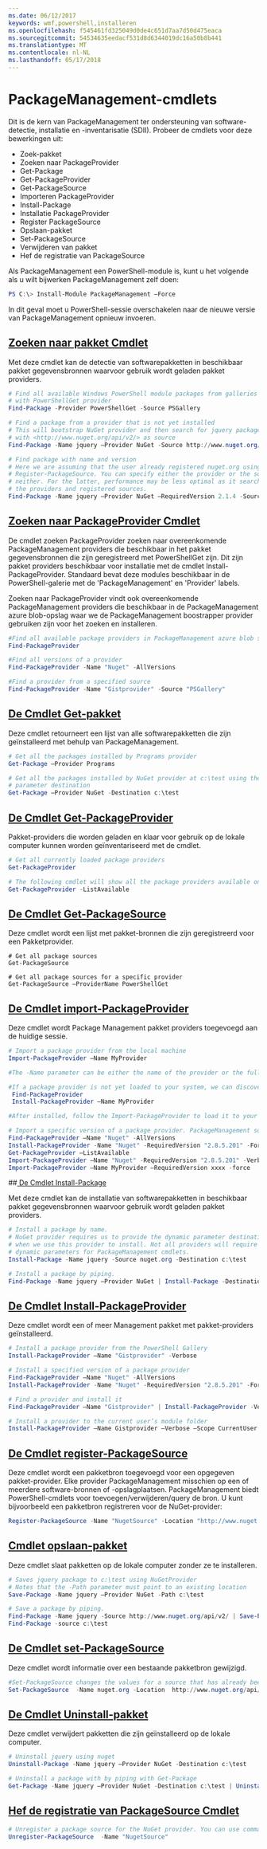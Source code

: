 ```yaml
---
ms.date: 06/12/2017
keywords: wmf,powershell,installeren
ms.openlocfilehash: f545461fd325049d0de4c651d7aa7d50d475eaca
ms.sourcegitcommit: 54534635eedacf531d8d6344019dc16a50b8b441
ms.translationtype: MT
ms.contentlocale: nl-NL
ms.lasthandoff: 05/17/2018
---
```

# <a name="packagemanagement-cmdlets"></a>PackageManagement-cmdlets
Dit is de kern van PackageManagement ter ondersteuning van software-detectie, installatie en -inventarisatie (SDII). Probeer de cmdlets voor deze bewerkingen uit:
-   Zoek-pakket
-   Zoeken naar PackageProvider
-   Get-Package
-   Get-PackageProvider
-   Get-PackageSource
-   Importeren PackageProvider
-   Install-Package
-   Installatie PackageProvider
-   Register PackageSource
-   Opslaan-pakket
-   Set-PackageSource
-   Verwijderen van pakket
-   Hef de registratie van PackageSource

Als PackageManagement een PowerShell-module is, kunt u het volgende als u wilt bijwerken PackageManagement zelf doen:
```powershell
PS C:\> Install-Module PackageManagement –Force
```
In dit geval moet u PowerShell-sessie overschakelen naar de nieuwe versie van PackageManagement opnieuw invoeren.

## <a name="find-package-cmdlethttpstechnetmicrosoftcomlibrarydn890709aspx"></a>[Zoeken naar pakket Cmdlet](https://technet.microsoft.com/library/dn890709.aspx)
Met deze cmdlet kan de detectie van softwarepakketten in beschikbaar pakket gegevensbronnen waarvoor gebruik wordt geladen pakket providers.
```powershell
# Find all available Windows PowerShell module packages from galleries registered
# with PowerShellGet provider
Find-Package -Provider PowerShellGet -Source PSGallery

# Find a package from a provider that is not yet installed
# This will bootstrap NuGet provider and then search for jquery package using NuGet
# with <http://www.nuget.org/api/v2/> as source
Find-Package -Name jquery –Provider NuGet -Source http://www.nuget.org/api/v2/

# Find package with name and version
# Here we are assuming that the user already registered nuget.org using
# Register-PackageSource. You can specify either the provider or the source, or
# neither. For the latter, performance may be less optimal as it searches through all
# the providers and registered sources.
Find-Package -Name jquery –Provider NuGet –RequiredVersion 2.1.4 -Source nuget.org
```

## <a name="find-packageprovider-cmdlethttpstechnetmicrosoftcomlibrarymt676544aspx"></a>[Zoeken naar PackageProvider Cmdlet](https://technet.microsoft.com/library/mt676544.aspx)
De cmdlet zoeken PackageProvider zoeken naar overeenkomende PackageManagement providers die beschikbaar in het pakket gegevensbronnen die zijn geregistreerd met PowerShellGet zijn. Dit zijn pakket providers beschikbaar voor installatie met de cmdlet Install-PackageProvider. Standaard bevat deze modules beschikbaar in de PowerShell-galerie met de 'PackageManagement' en 'Provider' labels.

Zoeken naar PackageProvider vindt ook overeenkomende PackageManagement providers die beschikbaar in de PackageManagement azure blob-opslag waar we de PackageManagement boostrapper provider gebruiken zijn voor het zoeken en installeren.
```powershell
#Find all available package providers in PackageManagement azure blob store as well as in PowerShellGallery.com
Find-PackageProvider

#Find all versions of a provider
Find-PackageProvider -Name "Nuget" -AllVersions

#Find a provider from a specified source
Find-PackageProvider -Name "Gistprovider" -Source "PSGallery"
```

## <a name="get-package-cmdlethttpstechnetmicrosoftcomlibrarydn890704aspx"></a>[De Cmdlet Get-pakket](https://technet.microsoft.com/library/dn890704.aspx)
Deze cmdlet retourneert een lijst van alle softwarepakketten die zijn geïnstalleerd met behulp van PackageManagement.
```powershell
# Get all the packages installed by Programs provider
Get-Package –Provider Programs

# Get all the packages installed by NuGet provider at c:\test using the dynamic
# parameter destination
Get-Package –Provider NuGet -Destination c:\test
```

## <a name="get-packageprovider-cmdlethttpstechnetmicrosoftcomen-uslibrarydn890703aspx"></a>[De Cmdlet Get-PackageProvider](https://technet.microsoft.com/en-us/library/dn890703.aspx)
Pakket-providers die worden geladen en klaar voor gebruik op de lokale computer kunnen worden geïnventariseerd met de cmdlet.
```powershell
# Get all currently loaded package providers
Get-PackageProvider

# The following cmdlet will show all the package providers available on the machine (including those that are not loaded):
Get-PackageProvider -ListAvailable
```

## <a name="get-packagesource-cmdlethttpstechnetmicrosoftcomen-uslibrarydn890705aspx"></a>[De Cmdlet Get-PackageSource](https://technet.microsoft.com/en-us/library/dn890705.aspx)
Deze cmdlet wordt een lijst met pakket-bronnen die zijn geregistreerd voor een Pakketprovider.
```powershelll
# Get all package sources
Get-PackageSource

# Get all package sources for a specific provider
Get-PackageSource –ProviderName PowerShellGet
```

## <a name="import-packageprovider-cmdlethttpstechnetmicrosoftcomen-uslibrarymt676545aspx"></a>[De Cmdlet import-PackageProvider](https://technet.microsoft.com/en-us/library/mt676545.aspx)
Deze cmdlet wordt Package Management pakket providers toegevoegd aan de huidige sessie.
```powershell
# Import a package provider from the local machine
Import-PackageProvider –Name MyProvider

#The -Name parameter can be either the name of the provider or the full path to the provider. Currently, we support .dll, .exe and.psm1 for the full path case. If the name of the provider is used for the -Name parameter, then additional version parameters such as -RequiredVersion, -MinimumVersion and -MaximumVersion may be specified. Otherwise, the latest version of the provider will be imported.

#If a package provider is not yet loaded to your system, we can discover and install on-demand. You can use explicit discovery and install cmdlets to do so:
 Find-PackageProvider
 Install-PackageProvider –Name MyProvider

#After installed, follow the Import-PackageProvider to load it to your system.

# Import a specific version of a package provider. PackageManagement supports installations of multiple versions of a package provider using PackageProvider cmdlets (not by bootstrapper provider). You can install another version of a package provider given that you already have one up running by:
Find-PackageProvider –Name "Nuget" -AllVersions
Install-PackageProvider -Name "Nuget" -RequiredVersion "2.8.5.201" -Force
Get-PackageProvider –ListAvailable
Import-PackageProvider –Name "Nuget" -RequiredVersion "2.8.5.201" -Verbose
Import-PackageProvider –Name MyProvider –RequiredVersion xxxx -force
```

##<a name="-install-package-cmdlethttpstechnetmicrosoftcomen-uslibrarydn890711aspx"></a>[ De Cmdlet Install-Package](https://technet.microsoft.com/en-us/library/dn890711.aspx)

Met deze cmdlet kan de installatie van softwarepakketten in beschikbaar pakket gegevensbronnen waarvoor gebruik wordt geladen pakket providers.
```powershell
# Install a package by name.
# NuGet provider requires us to provide the dynamic parameter destination path
# when we use this provider to install. Not all providers will require you to supply
# dynamic parameters for PackageManagement cmdlets.
Install-Package -Name jquery -Source nuget.org -Destination c:\test

# Install a package by piping.
Find-Package -Name jquery –Provider NuGet | Install-Package -Destination c:\test
```

## <a name="install-packageprovider-cmdlethttpstechnetmicrosoftcomen-uslibrarymt676543aspx"></a>[De Cmdlet Install-PackageProvider](https://technet.microsoft.com/en-us/library/mt676543.aspx)
Deze cmdlet wordt een of meer Management pakket met pakket-providers geïnstalleerd.
```powershell
# Install a package provider from the PowerShell Gallery
Install-PackageProvider –Name "Gistprovider" -Verbose

# Install a specified version of a package provider
Find-PackageProvider –Name "Nuget" -AllVersions
Install-PackageProvider -Name "Nuget" -RequiredVersion "2.8.5.201" -Force

# Find a provider and install it
Find-PackageProvider –Name "Gistprovider" | Install-PackageProvider -Verbose

# Install a provider to the current user’s module folder
Install-PackageProvider –Name Gistprovider –Verbose –Scope CurrentUser
```

## <a name="register-packagesource-cmdlethttpstechnetmicrosoftcomen-uslibrarydn890701aspx"></a>[De Cmdlet register-PackageSource](https://technet.microsoft.com/en-us/library/dn890701.aspx)
Deze cmdlet wordt een pakketbron toegevoegd voor een opgegeven pakket-provider.
Elke provider PackageManagement misschien op een of meerdere software-bronnen of -opslagplaatsen. PackageManagement biedt PowerShell-cmdlets voor toevoegen/verwijderen/query de bron. U kunt bijvoorbeeld een pakketbron registreren voor de NuGet-provider:
```powershell
Register-PackageSource -Name "NugetSource" -Location "http://www.nuget.org/api/v2" –ProviderName nuget
```

## <a name="save-package-cmdlethttpstechnetmicrosoftcomen-uslibrarydn890708aspx"></a>[Cmdlet opslaan-pakket](https://technet.microsoft.com/en-us/library/dn890708.aspx)
Deze cmdlet slaat pakketten op de lokale computer zonder ze te installeren.
```powershell
# Saves jquery package to c:\test using NuGetProvider
# Notes that the -Path parameter must point to an existing location
Save-Package -Name jquery –Provider NuGet -Path c:\test

# Save a package by piping.
Find-Package -Name jquery -Source http://www.nuget.org/api/v2/ | Save-Package -Path c:\test
Find-Package -source c:\test
```

## <a name="set-packagesource-cmdlethttpstechnetmicrosoftcomen-uslibrarydn890710aspx"></a>[De Cmdlet set-PackageSource](https://technet.microsoft.com/en-us/library/dn890710.aspx)
Deze cmdlet wordt informatie over een bestaande pakketbron gewijzigd.
```powershell
#Set-PackageSource changes the values for a source that has already been registered by running the Register-PackageSource cmdlet. By #running Set-PackageSource, you can change the source name and location.
Set-PackageSource  -Name nuget.org -Location  http://www.nuget.org/api/v2 -NewName nuget2 -NewLocation https://www.nuget.org/api/v2
```

## <a name="uninstall-package-cmdlethttpstechnetmicrosoftcomen-uslibrarydn890702aspx"></a>[De Cmdlet Uninstall-pakket](https://technet.microsoft.com/en-us/library/dn890702.aspx)
Deze cmdlet verwijdert pakketten die zijn geïnstalleerd op de lokale computer.
```powershell
# Uninstall jquery using nuget
Uninstall-Package -Name jquery –Provider NuGet -Destination c:\test

# Uninstall a package with by piping with Get-Package
Get-Package -Name jquery –Provider NuGet -Destination c:\test | Uninstall-Package
```

## <a name="unregister-packagesource-cmdlethttpstechnetmicrosoftcomen-uslibrarydn890707aspx"></a>[Hef de registratie van PackageSource Cmdlet](https://technet.microsoft.com/en-us/library/dn890707.aspx)
```powershell
# Unregister a package source for the NuGet provider. You can use command Unregister-PackageSource, to disconnect with a repository, and Get-PackageSource, to discover what the repositories are associated with that provider.
Unregister-PackageSource  -Name "NugetSource"
```
